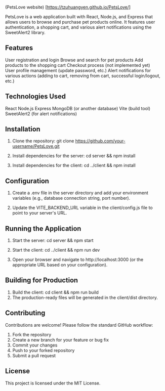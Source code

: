 (PetsLove website) [https://tzuhuangyen.github.io/PetsLove/]

PetsLove is a web application built with React, Node.js, and Express that allows users to browse and purchase pet products online. It features user authentication, a shopping cart, and various alert notifications using the SweetAlert2 library.

## Features

User registration and login
Browse and search for pet products
Add products to the shopping cart
Checkout process (not implemented yet)
User profile management (update password, etc.)
Alert notifications for various actions (adding to cart, removing from cart, successful login/logout, etc.)

## Technologies Used

React
Node.js
Express
MongoDB (or another database)
Vite (build tool)
SweetAlert2 (for alert notifications)

## Installation

1. Clone the repository: git clone https://github.com/your-username/PetsLove.git

2. Install dependencies for the server: cd server && npm install

3. Install dependencies for the client: cd ../client && npm install

## Configuration

1. Create a .env file in the server directory and add your environment variables (e.g., database connection string, port number).

2. Update the VITE_BACKEND_URL variable in the client/config.js file to point to your server's URL.

## Running the Application

1. Start the server: cd server && npm start
2. Start the client: cd ../client && npm run dev

3. Open your browser and navigate to http://localhost:3000 (or the appropriate URL based on your configuration).

## Building for Production

1. Build the client: cd client && npm run build
2. The production-ready files will be generated in the client/dist directory.

## Contributing

Contributions are welcome! Please follow the standard GitHub workflow:

1. Fork the repository
2. Create a new branch for your feature or bug fix
3. Commit your changes
4. Push to your forked repository
5. Submit a pull request

## License

This project is licensed under the MIT License.
